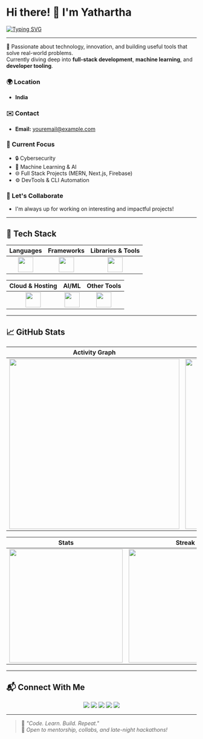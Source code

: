 # Hi there! 👋 I'm Yathartha

[![Typing SVG](https://readme-typing-svg.demolab.com/?center=true&vCenter=true&lines=Full-Stack+Developer;Open+Source+Contributor;AI+Explorer;Always+Learning+Something+New)](https://git.io/typing-svg)

---

🚀 Passionate about technology, innovation, and building useful tools that solve real-world problems.  
Currently diving deep into **full-stack development**, **machine learning**, and **developer tooling**.

### 🌍 Location
- **India**

### ✉️ Contact
- **Email:** [youremail@example.com](mailto:youremail@example.com)

### 🧠 Current Focus
- 🔒 Cybersecurity
- 🧠 Machine Learning & AI
- 🌐 Full Stack Projects (MERN, Next.js, Firebase)
- ⚙️ DevTools & CLI Automation

### 🤝 Let's Collaborate
- I'm always up for working on interesting and impactful projects!

---

## 🧰 Tech Stack

<div align="center">

| **Languages** | **Frameworks** | **Libraries & Tools** |
|:-------------:|:--------------:|:----------------------:|
| <img src="https://skillicons.dev/icons?i=python,js,ts,c,cpp,html,css,bash" height="40"/> | <img src="https://skillicons.dev/icons?i=react,nextjs,nodejs,express,flask,django" height="40"/> | <img src="https://skillicons.dev/icons?i=firebase,mongodb,mysql,postgres,docker,git" height="40"/> |

| **Cloud & Hosting** | **AI/ML** | **Other Tools** |
|:-------------------:|:---------:|:---------------:|
| <img src="https://skillicons.dev/icons?i=vercel,netlify,aws,gcp" height="40"/> | <img src="https://skillicons.dev/icons?i=pytorch,tensorflow,numpy,pandas" height="40"/> | <img src="https://skillicons.dev/icons?i=vscode,figma,jupyter,notion" height="40"/> |

</div>

---

## 📈 GitHub Stats

<div align="center">

| Activity Graph | Profile Summary |
|:--------------:|:---------------:|
| <img src="https://github-readme-activity-graph.vercel.app/graph?username=Yathartha19&theme=tokyo-night&area=true&hide_border=true" width="450"/> | <img src="http://github-profile-summary-cards.vercel.app/api/cards/profile-details?username=Yathartha19&theme=tokyonight" width="450"/> |

| Stats | Streak | Top Languages |
|:-----:|:------:|:-------------:|
| <img src="https://github-readme-stats.vercel.app/api?username=Yathartha19&show_icons=true&theme=tokyonight&hide=stars" width="300"/> | <img src="https://github-readme-streak-stats.herokuapp.com?user=Yathartha19&theme=tokyonight&hide_border=true" width="300"/> | <img src="https://github-readme-stats.vercel.app/api/top-langs/?username=Yathartha19&layout=compact&theme=tokyonight" width="300"/> |

</div>

---

## 📬 Connect With Me

<p align="center">
  <a href="https://www.linkedin.com/in/YOUR_LINK"><img src="https://img.shields.io/badge/LinkedIn-blue?style=flat-square&logo=linkedin&logoColor=white"></a>
  <a href="https://discordapp.com/users/YOUR_DISCORD_ID"><img src="https://img.shields.io/badge/Discord-7289da?style=flat-square&logo=discord&logoColor=white"></a>
  <a href="mailto:youremail@example.com"><img src="https://img.shields.io/badge/Email-red?style=flat-square&logo=gmail&logoColor=white"></a>
  <a href="https://leetcode.com/YOUR_ID/"><img src="https://img.shields.io/badge/Leetcode-FFA116?style=flat-square&logo=leetcode&logoColor=white"></a>
  <a href="https://x.com/YOUR_ID"><img src="https://img.shields.io/badge/X-000000?style=flat-square&logo=x&logoColor=white"></a>
</p>

---

> 📌 *"Code. Learn. Build. Repeat."*  
> 🧠 *Open to mentorship, collabs, and late-night hackathons!*

